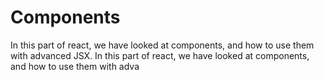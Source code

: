 # Components

In this part of react, we have looked at components, and how to use them with advanced JSX.
In this part of react, we have looked at components, and how to use them with adva